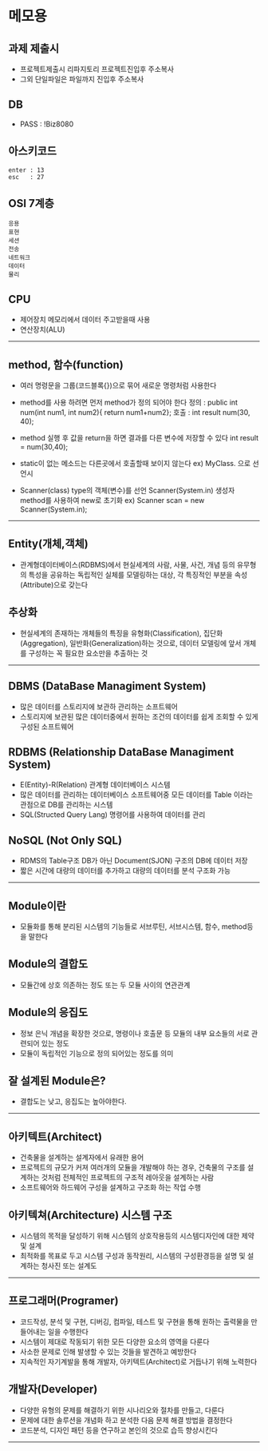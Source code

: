 # 메모용

## 과제 제출시
- 프로젝트제출시 리파지토리 프로젝트진입후 주소복사
- 그외 단일파일은 파일까지 진입후 주소복사


## DB 
 - PASS : !Biz8080

## 아스키코드
```
enter : 13
esc   : 27
```

## OSI 7계층
```
응용
표현
세션
전송
네트워크
데이터
물리
```


## CPU
- 제어장치
  메모리에서 데이터 주고받을때 사용
- 연산장치(ALU)



----------------



## method, 함수(function)
- 여러 명령문을 그룹(코드블록{})으로 묶어 새로운 명령처럼
  사용한다
- method를 사용 하려면 먼저 method가 정의 되어야 한다
  정의 : public int num(int num1, int num2){
         return num1+num2}; 
  호출 : int result num(30, 40);
- method 실행 후 값을 return을 하면 결과를 다른 변수에
  저장할 수 있다
  int result = num(30,40);

- static이 없는 메소드는 다른곳에서 호출할때 보이지 않는다
  ex) MyClass. 으로 선언시
- Scanner(class) type의 객체(변수)를 선언
  Scanner(System.in) 생성자 method를 사용하여
  new로 초기화
  ex) Scanner scan = new Scanner(System.in);



----------------



## Entity(개체,객체)
- 관계형데이터베이스(RDBMS)에서 현실세계의 사람, 사물, 사건,
  개념 등의 유무형의 특성을 공유하는 독립적인 실체를 모델링하는 대상, 각 특징적인 부분을 속성(Attribute)으로 갖는다

## 추상화
- 현실세계의 존재하는 개체들의 특징을 유형화(Classification),
  집단화(Aggregation), 일반화(Generalization)하는 것으로,
  데이터 모델링에 앞서 개체를 구성하는 꼭 필요한 요소만을
  추출하는 것



----------------



## DBMS (DataBase Managiment System)
- 많은 데이터를 스토리지에 보관하 관리하는 소프트웨어
- 스토리지에 보관된 많은 데이터중에서 원하는 조건의 데이터를
  쉽게 조회할 수 있게 구성된 소프트웨어

## RDBMS (Relationship DataBase Managiment System)
- E(Entity)-R(Relation) 관계형 데이터베이스 시스템
- 많은 데이터를 관리하는 데이터베이스 소프트웨어중
  모든 데이터를 Table 이라는 관점으로 DB를 관리하는 시스템
- SQL(Structed Query Lang) 명령어를 사용하여 데이터를 관리

## NoSQL (Not Only SQL)
- RDMS의 Table구조 DB가 아닌 Document(SJON) 구조의 DB에
  데이터 저장
- 짧은 시간에 대량의 데이터를 추가하고 대량의 데이터를 
  분석 구조화 가능
  
  
  
----------------
  
  
  
## Module이란
- 모듈화를 통해 분리된 시스템의 기능들로
  서브루틴, 서브시스템, 함수, method등을 말한다

## Module의 결합도
- 모듈간에 상호 의존하는 정도 또는 두 모듈 사이의 연관관계

## Module의 응집도
- 정보 은닉 개념을 확장한 것으로, 명령이나 호출문 등 모듈의 
  내부 요소들의 서로 관련되어 있는 정도
- 모듈이 독립적인 기능으로 정의 되어있는 정도를 의미

## 잘 설계된 Module은?
- 결합도는 낮고, 응집도는 높아야한다.
  
  
  
----------------


## 아키텍트(Architect)
- 건축물을 설계하는 설계자에서 유래한 용어
- 프로젝트의 규모가 커져 여러개의 모듈을 개발해야 하는 경우,
  건축물의 구조를 설계하는 것처럼 전체적인 프로젝트의 구조적
  레아웃을 설계하는 사람
- 소프트웨어와 하드웨어 구성을 설계하고 구조화 하는 작업 수행

## 아키텍쳐(Architecture) 시스템 구조
- 시스템의 목적을 달성하기 위해 시스템의 상호작용등의 
  시스템디자인에 대한 제약 및 설계
- 최적화를 목표로 두고 시스템 구성과 동작원리, 시스템의 
  구성환경등을 설명 및 설계하는 청사진 또는 설계도


----------------



## 프로그래머(Programer)
- 코드작성, 분석 및 구현, 디버깅, 컴파일, 테스트 및 구현을 통해
  원하는 출력물을 만들어내는 일을 수행한다
- 시스템이 제대로 작동되기 위한 모든 다양한 요소의 영역을 다룬다
- 사소한 문제로 인해 발생할 수 있는 것들을 발견하고 예방한다
- 지속적인 자기계발을 통해 개발자, 아키텍트(Architect)로
  거듭나기 위해 노력한다

## 개발자(Developer)
- 다양한 유형의 문제를 해결하기 위한 시나리오와 절차를 만들고,
  다룬다
- 문제에 대한 솔루션을 개념화 하고 분석한 다음 
  문제 해결 방법을 결정한다
- 코드분석, 디자인 패턴 등을 연구하고 본인의 것으로 습득
  향상시킨다


----------------









